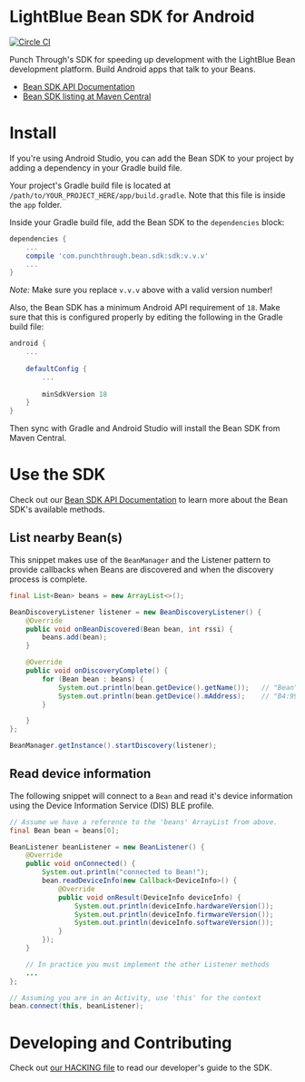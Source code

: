 # LightBlue Bean SDK for Android

[![Circle CI](https://circleci.com/gh/PunchThrough/bean-sdk-android/tree/master.svg?style=shield&circle-token=:circle-token)](https://circleci.com/gh/PunchThrough/bean-sdk-android/tree/master)

Punch Through's SDK for speeding up development with the LightBlue Bean development platform. Build Android apps that talk to your Beans.

* [Bean SDK API Documentation](http://punchthrough.github.io/bean-sdk-android/)
* [Bean SDK listing at Maven Central](http://search.maven.org/#search%7Cga%7C1%7Cg%3A%22com.punchthrough.bean.sdk%22)

# Install

If you're using Android Studio, you can add the Bean SDK to your project by adding a dependency in your Gradle build file.

Your project's Gradle build file is located at `/path/to/YOUR_PROJECT_HERE/app/build.gradle`. Note that this file is inside the `app` folder.

Inside your Gradle build file, add the Bean SDK to the `dependencies` block:

```groovy
dependencies {
    ...
    compile 'com.punchthrough.bean.sdk:sdk:v.v.v'
    ...
}
```

*Note:* Make sure you replace `v.v.v` above with a valid version number!

Also, the Bean SDK has a minimum Android API requirement of `18`. Make sure that this is configured properly by editing the following in the Gradle build file:

```groovy
android {
    ...
    
    defaultConfig {
        ...
        
        minSdkVersion 18
    }
}
```

Then sync with Gradle and Android Studio will install the Bean SDK from Maven Central.

# Use the SDK

Check out our [Bean SDK API Documentation](http://punchthrough.github.io/bean-sdk-android/) to learn more about the Bean SDK's available methods.

## List nearby Bean(s)

This snippet makes use of the `BeanManager` and the Listener pattern to provide callbacks
when Beans are discovered and when the discovery process is complete.

```java
final List<Bean> beans = new ArrayList<>();

BeanDiscoveryListener listener = new BeanDiscoveryListener() {
    @Override
    public void onBeanDiscovered(Bean bean, int rssi) {
        beans.add(bean);
    }

    @Override
    public void onDiscoveryComplete() {
        for (Bean bean : beans) {
            System.out.println(bean.getDevice().getName());   // "Bean"              (example)
            System.out.println(bean.getDevice().mAddress);    // "B4:99:4C:1E:BC:75" (example)
        }

    }
};

BeanManager.getInstance().startDiscovery(listener);

```

## Read device information

The following snippet will connect to a `Bean` and read it's device information using the
Device Information Service (DIS) BLE profile.

```java
// Assume we have a reference to the 'beans' ArrayList from above.
final Bean bean = beans[0];

BeanListener beanListener = new BeanListener() {
    @Override
    public void onConnected() {
        System.out.println("connected to Bean!");
        bean.readDeviceInfo(new Callback<DeviceInfo>() {
            @Override
            public void onResult(DeviceInfo deviceInfo) {
                System.out.println(deviceInfo.hardwareVersion());
                System.out.println(deviceInfo.firmwareVersion());
                System.out.println(deviceInfo.softwareVersion());
            }
        });
    }

    // In practice you must implement the other Listener methods
    ...
};

// Assuming you are in an Activity, use 'this' for the context
bean.connect(this, beanListener);

```

# Developing and Contributing

Check out [our HACKING file](HACKING.md) to read our developer's guide to the SDK.

